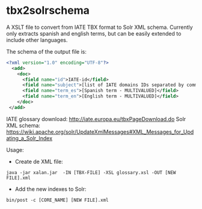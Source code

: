 # tbx2solrschema
A XSLT file to convert from IATE TBX format to Solr XML schema. Currently only extracts spanish and english terms, but can be easily extended to include other languages.

The schema of the output file is:

```xml
<?xml version="1.0" encoding="UTF-8"?>
  <add>
    <doc>
      <field name="id">IATE-id</field>
      <field name="subject">[list of IATE domains IDs separated by commas]</field>
      <field name="term_es">[Spanish term - MULTIVALUED]</field>
      <field name="term_en">[English term - MULTIVALUED]</field>
    </doc>
 </add>
```

IATE glossary download: http://iate.europa.eu/tbxPageDownload.do
Solr XML schema: https://wiki.apache.org/solr/UpdateXmlMessages#XML_Messages_for_Updating_a_Solr_Index

Usage:
* Create de XML file:
```
java -jar xalan.jar  -IN [TBX-FILE] -XSL glossary.xsl -OUT [NEW FILE].xml
```
* Add the new indexes to Solr:
```
bin/post -c [CORE_NAME] [NEW FILE].xml
```
